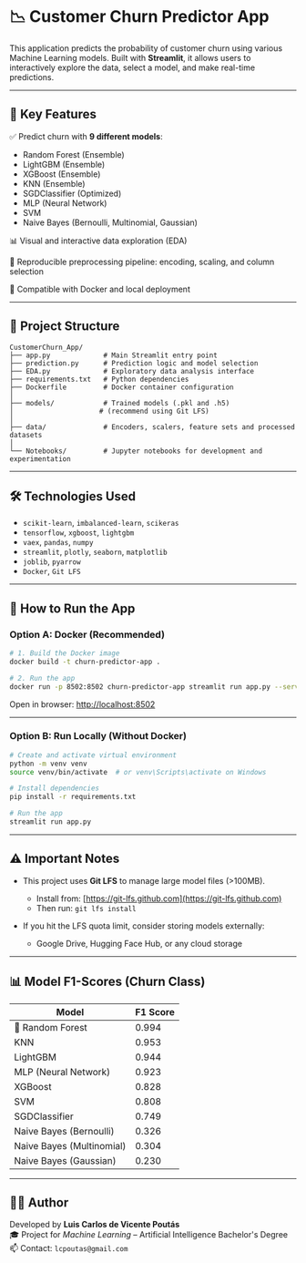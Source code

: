 # 📉 Customer Churn Predictor App

This application predicts the probability of customer churn using various Machine Learning models. Built with **Streamlit**, it allows users to interactively explore the data, select a model, and make real-time predictions.

---

## 🧠 Key Features

✅ Predict churn with **9 different models**:

- Random Forest (Ensemble)
- LightGBM (Ensemble)
- XGBoost (Ensemble)
- KNN (Ensemble)
- SGDClassifier (Optimized)
- MLP (Neural Network)
- SVM
- Naive Bayes (Bernoulli, Multinomial, Gaussian)

📊 Visual and interactive data exploration (EDA)

🧪 Reproducible preprocessing pipeline: encoding, scaling, and column selection

🚀 Compatible with Docker and local deployment

---

## 📁 Project Structure

```
CustomerChurn_App/
├── app.py             # Main Streamlit entry point
├── prediction.py      # Prediction logic and model selection
├── EDA.py             # Exploratory data analysis interface
├── requirements.txt   # Python dependencies
├── Dockerfile         # Docker container configuration
│
├── models/            # Trained models (.pkl and .h5)
│                     # (recommend using Git LFS)
│
├── data/              # Encoders, scalers, feature sets and processed datasets
│
└── Notebooks/         # Jupyter notebooks for development and experimentation
```

---

## 🛠️ Technologies Used

- `scikit-learn`, `imbalanced-learn`, `scikeras`
- `tensorflow`, `xgboost`, `lightgbm`
- `vaex`, `pandas`, `numpy`
- `streamlit`, `plotly`, `seaborn`, `matplotlib`
- `joblib`, `pyarrow`
- `Docker`, `Git LFS`

---

## 🚀 How to Run the App

### Option A: Docker (Recommended)

```bash
# 1. Build the Docker image
docker build -t churn-predictor-app .

# 2. Run the app
docker run -p 8502:8502 churn-predictor-app streamlit run app.py --server.port=8502 --server.address=0.0.0.0
```

Open in browser: [http://localhost:8502](http://localhost:8502)

---

### Option B: Run Locally (Without Docker)

```bash
# Create and activate virtual environment
python -m venv venv
source venv/bin/activate  # or venv\Scripts\activate on Windows

# Install dependencies
pip install -r requirements.txt

# Run the app
streamlit run app.py
```

---

## ⚠️ Important Notes

- This project uses **Git LFS** to manage large model files (>100MB).
  - Install from: [https://git-lfs.github.com](https://git-lfs.github.com)
  - Then run: `git lfs install`

- If you hit the LFS quota limit, consider storing models externally:
  - Google Drive, Hugging Face Hub, or any cloud storage

---

## 📊 Model F1-Scores (Churn Class)

| Model                    | F1 Score |
|--------------------------|----------|
| 🎯 Random Forest         | 0.994    |
| KNN                      | 0.953    |
| LightGBM                 | 0.944    |
| MLP (Neural Network)     | 0.923    |
| XGBoost                  | 0.828    |
| SVM                      | 0.808    |
| SGDClassifier            | 0.749    |
| Naive Bayes (Bernoulli)  | 0.326    |
| Naive Bayes (Multinomial)| 0.304    |
| Naive Bayes (Gaussian)   | 0.230    |

---

## 👨‍💻 Author

Developed by **Luis Carlos de Vicente Poutás**  
🎓 Project for *Machine Learning* – Artificial Intelligence Bachelor's Degree  
📫 Contact: `lcpoutas@gmail.com`
